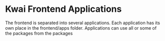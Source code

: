 # Kwai Frontend Applications

The frontend is separated into several applications. Each application has its own place in the frontend/apps folder.
Applications can use all or some of the packages from the packages

